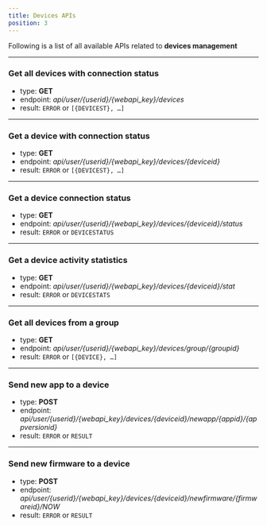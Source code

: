 ```yaml
---
title: Devices APIs
position: 3
---
```


Following is a list of all available APIs related to **devices management**

---

### **Get all devices with connection status**
- type: **GET**
- endpoint: *api/user/{userid}/{webapi_key}/devices*
- result: `ERROR` or `[{DEVICEST}, …]`

---
 
### **Get a device with connection status**
- type: **GET**
- endpoint: *api/user/{userid}/{webapi_key}/devices/{deviceid}*
- result: `ERROR` or `[{DEVICEST}, …]`

---
 
### **Get a device connection status**
- type: **GET**
- endpoint: *api/user/{userid}/{webapi_key}/devices/{deviceid}/status*
- result: `ERROR` or `DEVICESTATUS`    	

---
 
### **Get a device activity statistics**
- type: **GET**
- endpoint: *api/user/{userid}/{webapi_key}/devices/{deviceid}/stat*
- result: `ERROR` or `DEVICESTATS`	

---
 
### **Get all devices from a group**
- type: **GET**
- endpoint: *api/user/{userid}/{webapi_key}/devices/group/{groupid}*
- result: `ERROR` or `[{DEVICE}, …]`
 
---

### **Send new app to a device**
- type: **POST**
- endpoint: *api/user/{userid}/{webapi_key}/devices/{deviceid}/newapp/{appid}/{appversionid}*
- result: `ERROR` or `RESULT`
 
---

### **Send new firmware to a device**
- type: **POST**
- endpoint: *api/user/{userid}/{webapi_key}/devices/{deviceid}/newfirmware/{firmwareid}/NOW*
- result: `ERROR` or `RESULT`      	
